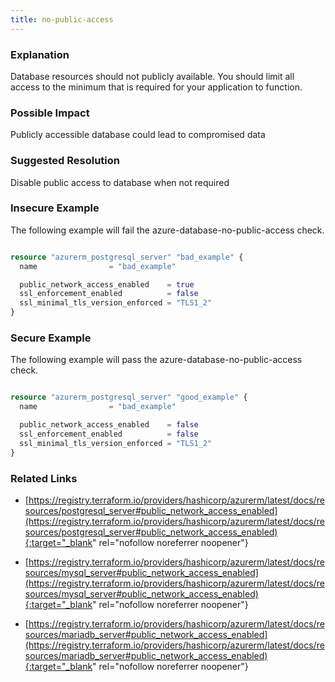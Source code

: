 ```yaml
---
title: no-public-access
---
```


### Explanation

Database resources should not publicly available. You should limit all access to the minimum that is required for your application to function.

### Possible Impact
Publicly accessible database could lead to compromised data

### Suggested Resolution
Disable public access to database when not required


### Insecure Example

The following example will fail the azure-database-no-public-access check.

```terraform

resource "azurerm_postgresql_server" "bad_example" {
  name                = "bad_example"

  public_network_access_enabled    = true
  ssl_enforcement_enabled          = false
  ssl_minimal_tls_version_enforced = "TLS1_2"
}

```



### Secure Example

The following example will pass the azure-database-no-public-access check.

```terraform

resource "azurerm_postgresql_server" "good_example" {
  name                = "bad_example"

  public_network_access_enabled    = false
  ssl_enforcement_enabled          = false
  ssl_minimal_tls_version_enforced = "TLS1_2"
}

```




### Related Links


- [https://registry.terraform.io/providers/hashicorp/azurerm/latest/docs/resources/postgresql_server#public_network_access_enabled](https://registry.terraform.io/providers/hashicorp/azurerm/latest/docs/resources/postgresql_server#public_network_access_enabled){:target="_blank" rel="nofollow noreferrer noopener"}

- [https://registry.terraform.io/providers/hashicorp/azurerm/latest/docs/resources/mysql_server#public_network_access_enabled](https://registry.terraform.io/providers/hashicorp/azurerm/latest/docs/resources/mysql_server#public_network_access_enabled){:target="_blank" rel="nofollow noreferrer noopener"}

- [https://registry.terraform.io/providers/hashicorp/azurerm/latest/docs/resources/mariadb_server#public_network_access_enabled](https://registry.terraform.io/providers/hashicorp/azurerm/latest/docs/resources/mariadb_server#public_network_access_enabled){:target="_blank" rel="nofollow noreferrer noopener"}


